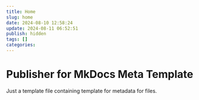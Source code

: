 ```yaml
---
title: Home
slug: home
date: 2024-08-10 12:58:24
update: 2024-08-11 06:52:51
publish: hidden
tags: []
categories: 
---
```



# Publisher for MkDocs Meta Template

Just a template file containing template for metadata for files.